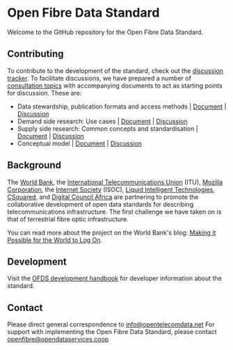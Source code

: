 # Open Fibre Data Standard

Welcome to the GitHub repository for the Open Fibre Data Standard.

## Contributing

To contribute to the development of the standard, check out the [discussion tracker](https://github.com/Open-Telecoms-Data/open-fibre-data-standard/discussions). To facilitate discussions, we have prepared a number of [consultation topics](https://github.com/Open-Telecoms-Data/open-fibre-data-standard/discussions/categories/consultation-topics) with accompanying documents to act as starting points for discussion. These are:
  * Data stewardship, publication formats and access methods | [Document](https://docs.google.com/document/d/1ZDx69xTU7fjGP-6WRYV2FpGreGRk4JQlpkubObf6q2c/edit#heading=h.1qzjnvoo169a) | [Discussion](https://github.com/Open-Telecoms-Data/open-fibre-data-standard/discussions/3)
  * Demand side research: Use cases | [Document](https://docs.google.com/document/d/1ignwppM9d3CqKSbeMz-_fLg5dmhKSm5w43SvsGDfeQc/edit#heading=h.o0gouj4ezdu3) | [Discussion](https://github.com/Open-Telecoms-Data/open-fibre-data-standard/discussions/4)
  * Supply side research: Common concepts and standardisation | [Document](https://docs.google.com/document/d/1YV_clpGNojmQTtwhAZJTAVLq7xXDU0K9ypK0ZdyWsNw/edit) | [Discussion](https://github.com/Open-Telecoms-Data/open-fibre-data-standard/discussions/5)
  * Conceptual model | [Document](https://docs.google.com/document/d/1lEaoUmGr9RATMo_wuM9hLF2oOu22bh_M03JiPXbj-Iw/edit#heading=h.8t7oceczb459) | [Discussion](https://github.com/Open-Telecoms-Data/open-fibre-data-standard/discussions/22)


## Background

The [World Bank](https://worldbank.org), the [International Telecommunications Union](https://itu.int) (ITU), [Mozilla Corporation](https://mozilla.com), the [Internet Society](https://isoc.org) (ISOC), [Liquid Intelligent Technologies](https://liquid.tech), [CSquared](https://www.csquared.com), and [Digital Council Africa](https://www.digitalcouncil.africa/) are partnering to promote the collaborative development of open data standards for describing telecommunications infrastructure. The first challenge we have taken on is that of terrestrial fibre optic infrastructure.

You can read more about the project on the World Bank's blog: [Making it Possible for the World to Log On](https://www.worldbank.org/en/news/feature/2022/06/06/making-it-possible-for-the-world-to-log-on).

## Development

Visit the [OFDS development handbook](https://ofds-standard-development-handbook.readthedocs.io/en/latest/) for developer information about the standard.

## Contact

Please direct general correspondence to [info@opentelecomdata.net](mailto:info@opentelecomdata.net)
For support with implementing the Open Fibre Data Standard, please contact [openfibre@opendataservices.coop](mailto:openfibre@opendataservices.coop)
